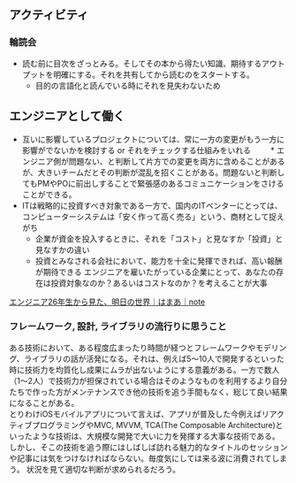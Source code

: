 ## アクティビティ

### 輪読会

* 読む前に目次をざっとみる。そしてその本から得たい知識、期待するアウトプットを明確にする。それを共有してから読むのをスタートする。
  * 目的の言語化と読んでいる時にそれを見失わないため

## エンジニアとして働く

* 互いに影響しているプロジェクトについては、常に一方の変更がもう一方に影響がでないかを検討する or それをチェックする仕組みをいれる
　　 * エンジニア側が問題ない、と判断して片方での変更を両方に含めることがあるが、大きいチームだとその判断が混乱を招くことがある。問題ないと判断してもPMやPOに前出しすることで緊張感のあるコミュニケーションをさけることができる。
* ITは戦略的に投資すべき対象である一方で、国内のITベンターにとっては、コンピューターシステムは「安く作って高く売る」という、商材として捉えがち
  * 企業が資金を投入するときに、それを「コスト」と見なすか「投資」と見なすかの違い
  * 投資とみなされる会社において、能力を十全に発揮できれば、高い報酬が期待できる
    エンジニアを雇いたがっている企業にとって、あなたの存在は投資対象なのか？あるいはコストなのか？を考えることが大事

[エンジニア26年生から見た、明日の世界｜はまあ｜note](https://note.com/motekawa/n/ne3f74b333241)

### フレームワーク, 設計, ライブラリの流行りに思うこと  

ある技術において、ある程度広まったり時間が経つとフレームワークやモデリング、ライブラリの話が活発になる。それは、例えば5〜10人で開発するといった時に技術力を均質化し成果にムラが出ないようにする意義がある。一方で数人（1〜2人）で技術力が担保されている場合はそのようなものを利用するより自分たちで作った方がメンテナンスでき他の技術を追う手間もなく、総じて良い結果になることがある。  
とりわけiOSモバイルアプリについて言えば、アプリが普及した今例えばリアクティブプログラミングやMVC, MVVM, TCA(The Composable Architecture)といったような技術は、大規模な開発で大いに力を発揮する大事な技術である。  
しかし、そこの技術を追う際にはしばしば訪れる魅力的なタイトルのセッションや記事には気をつけなければならない。毎度気にしては来る波に消費されてしまう。
状況を見て適切な判断が求められるだろう。

